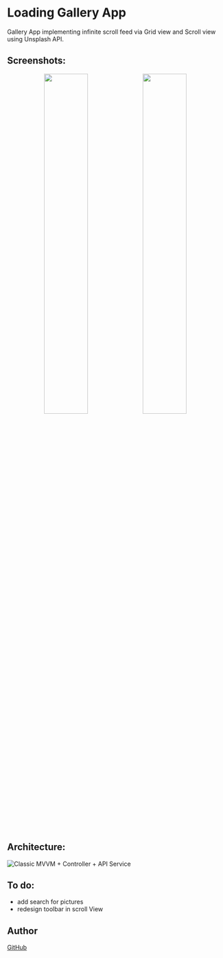 # Loading Gallery App

Gallery App implementing infinite scroll feed via Grid view and Scroll view using Unsplash API.

## Screenshots:
<p align="center">
  <img src="https://github.com/user-attachments/assets/7e57c14c-b710-4a19-88df-0345f601fc9a" width="45%">
  <img src="https://github.com/user-attachments/assets/a8fbaa3f-1256-47b9-a338-d7464a587d88" width="45%">
</p>

## Architecture:
![Classic MVVM + Controller + API Service](https://github.com/user-attachments/assets/7a033ca9-b431-44ba-a14a-e4050961c799)

## To do:
- add search for pictures
- redesign toolbar in scroll View

## Author
[GitHub](https://github.com/ilyakol123)
